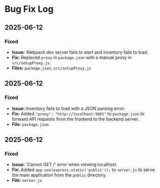 # Bug Fix Log

## 2025-06-12

### Fixed
- **Issue:** Webpack dev server fails to start and inventory fails to load.
- **Fix:** Replaced `proxy` in `package.json` with a manual proxy in `src/setupProxy.js`.
- **Files:** `package.json`, `src/setupProxy.js`

## 2025-06-12

### Fixed
- **Issue:** Inventory fails to load with a JSON parsing error.
- **Fix:** Added `"proxy": "http://localhost:5001"` to `package.json` to forward API requests from the frontend to the backend server.
- **File:** `package.json`

## 2025-06-12

### Fixed
- **Issue:** 'Cannot GET /' error when viewing localhost.
- **Fix:** Added `app.use(express.static('public'));` to `server.js` to serve the main application from the `public` directory.
- **File:** `server.js`
